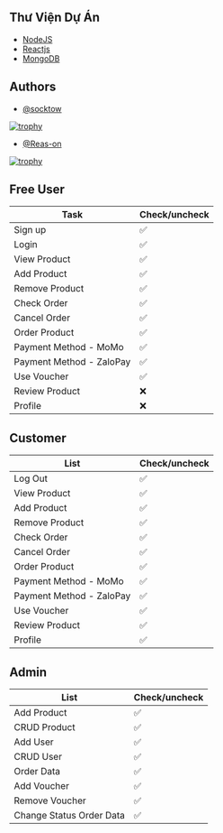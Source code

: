 
## Thư Viện Dự Án

 - [NodeJS](https://nodejs.org/en)
 - [Reactjs](https://react.dev) 
 - [MongoDB](https://www.mongodb.com)

 


## Authors

- [@socktow](https://github.com/socktow)

[![trophy](https://github-profile-trophy.vercel.app/?username=socktow)](https://github.com/ryo-ma/github-profile-trophy)
- [@Reas-on](https://github.com/Reas-on)

[![trophy](https://github-profile-trophy.vercel.app/?username=Reas-on&theme=onedark)](https://github.com/ryo-ma/github-profile-trophy)


## Free User

| Task             | Check/uncheck            |
| ----------------- | ------------------------------------------------------------------ |
| Sign up | ✅ |
| Login | ✅ |
| View Product | ✅ |
| Add Product | ✅ |
| Remove Product | ✅ |
| Check Order | ✅ |
| Cancel Order | ✅ |
| Order Product | ✅ |
| Payment Method - MoMo | ✅ |
| Payment Method - ZaloPay | ✅ |
| Use Voucher | ✅ |
| Review Product | ❌ |
| Profile | ❌ |


## Customer

| List             | Check/uncheck            |
| ----------------- | ------------------------------------------------------------------ |
| Log Out | ✅ |
| View Product | ✅ |
| Add Product | ✅ |
| Remove Product | ✅ |
| Check Order | ✅ |
| Cancel Order | ✅ |
| Order Product | ✅ |
| Payment Method - MoMo | ✅ |
| Payment Method - ZaloPay | ✅ |
| Use Voucher | ✅ |
| Review Product | ✅ |
| Profile | ✅ |

## Admin

| List             | Check/uncheck            |
| ----------------- | ------------------------------------------------------------------ |
| Add Product | ✅ |
| CRUD Product | ✅ |
| Add User | ✅ |
| CRUD User | ✅ |
| Order Data | ✅ |
| Add Voucher | ✅ |
| Remove Voucher | ✅ |
| Change Status Order Data | ✅ |


